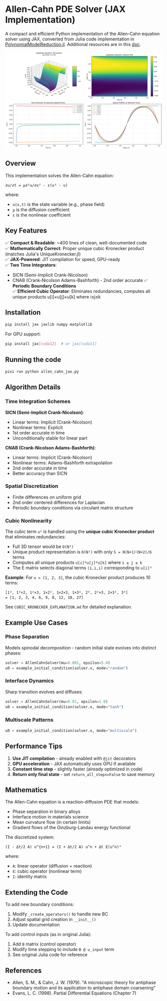 # Allen-Cahn PDE Solver (JAX Implementation)

A compact and efficient Python implementation of the Allen-Cahn equation solver using JAX, converted from Julia code implementation in [PolynomialModelReduction.jl](https://github.com/smallpondtom/PolynomialModelReductionDataset.jl/blob/main/src/1D/AllenCahn.jl). Additional resources are in this [doc](https://smallpondtom.github.io/PolynomialModelReductionDataset.jl/stable/1D/allencahn/).

![Allen-Cahn Equation Visualization](figures/allen_cahn_solution.png)

## Overview

This implementation solves the Allen-Cahn equation:

```
∂u/∂t = μ∂²u/∂x² - ε(u³ - u)
```

where:
- `u(x,t)` is the state variable (e.g., phase field)
- `μ` is the diffusion coefficient
- `ε` is the nonlinear coefficient

## Key Features

✅ **Compact & Readable**: ~400 lines of clean, well-documented code  
✅ **Mathematically Correct**: Proper unique cubic Kronecker product (matches Julia's UniqueKronecker.jl)  
✅ **JAX-Powered**: JIT compilation for speed, GPU-ready  
✅ **Two Time Integrators**:
   - SICN (Semi-Implicit Crank-Nicolson)
   - CNAB (Crank-Nicolson Adams-Bashforth) - 2nd order accurate
✅ **Periodic Boundary Conditions**  
✅ **Efficient Cubic Operator**: Eliminates redundancies, computes all unique products u[i]×u[j]×u[k] where i≤j≤k

## Installation

```bash
pip install jax jaxlib numpy matplotlib
```

For GPU support:
```bash
pip install jax[cuda12]  # or jax[cuda11]
```

## Running the code

```bash
pixi run python allen_cahn_jax.py
```

## Algorithm Details

### Time Integration Schemes

**SICN (Semi-Implicit Crank-Nicolson)**:
- Linear terms: Implicit (Crank-Nicolson)
- Nonlinear terms: Explicit
- 1st order accurate in time
- Unconditionally stable for linear part

**CNAB (Crank-Nicolson Adams-Bashforth)**:
- Linear terms: Implicit (Crank-Nicolson)  
- Nonlinear terms: Adams-Bashforth extrapolation
- 2nd order accurate in time
- Better accuracy than SICN

### Spatial Discretization

- Finite differences on uniform grid
- 2nd order centered differences for Laplacian
- Periodic boundary conditions via circulant matrix structure

### Cubic Nonlinearity

The cubic term `u³` is handled using the **unique cubic Kronecker product** that eliminates redundancies:
- Full 3D tensor would be `O(N³)` 
- Unique product representation is `O(N²)` with only `S = N(N+1)(N+2)/6` terms
- Computes all unique products `u[i]*u[j]*u[k]` where `i ≤ j ≤ k`
- The E matrix selects diagonal terms `(i,i,i)` corresponding to `u[i]³`

**Example**: For `u = [1, 2, 3]`, the cubic Kronecker product produces 10 terms:
```
[1³, 1²×2, 1²×3, 1×2², 1×2×3, 1×3², 2³, 2²×3, 2×3², 3³]
= [1, 2, 3, 4, 6, 9, 8, 12, 18, 27]
```

See `CUBIC_KRONECKER_EXPLANATION.md` for detailed explanation.

## Example Use Cases

### Phase Separation
Models spinodal decomposition - random initial state evolves into distinct phases:
```python
solver = AllenCahnSolver(mu=0.001, epsilon=5.0)
u0 = example_initial_condition(solver.x, mode="random")
```

### Interface Dynamics
Sharp transition evolves and diffuses:
```python
solver = AllenCahnSolver(mu=0.01, epsilon=1.0)
u0 = example_initial_condition(solver.x, mode="tanh")
```

### Multiscale Patterns
```python
u0 = example_initial_condition(solver.x, mode="multiscale")
```

## Performance Tips

1. **Use JIT compilation** - already enabled with `@jit` decorators
2. **GPU acceleration** - JAX automatically uses GPU if available
3. **Constant time step** - slightly faster (already optimized in code)
4. **Return only final state** - set `return_all_steps=False` to save memory

## Mathematics

The Allen-Cahn equation is a reaction-diffusion PDE that models:
- Phase separation in binary alloys
- Interface motion in materials science
- Mean curvature flow (in certain limits)
- Gradient flows of the Ginzburg-Landau energy functional

The discretized system:
```
(I - Δt/2 A) u^{n+1} = (I + Δt/2 A) u^n + Δt E(u^n)³
```

where:
- `A`: linear operator (diffusion + reaction)
- `E`: cubic operator (nonlinear term)
- `I`: identity matrix

## Extending the Code

To add new boundary conditions:
1. Modify `_create_operators()` to handle new BC
2. Adjust spatial grid creation in `__init__()`
3. Update documentation

To add control inputs (as in original Julia):
1. Add `B` matrix (control operator) 
2. Modify time stepping to include `B @ u_input` term
3. See original Julia code for reference

## References

- Allen, S. M., & Cahn, J. W. (1979). "A microscopic theory for antiphase boundary motion and its application to antiphase domain coarsening"
- Evans, L. C. (1998). Partial Differential Equations (Chapter 7)

